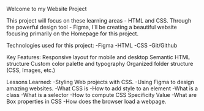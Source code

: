 Welcome to my Website Project

This project will focus on these learning areas - HTML and CSS. Through the powerful design tool - Figma, I'll be creating a beautiful website focusing primarily on the Homepage for this project.


Technologies used for this project:
-Figma
-HTML
-CSS
-Git/Github

Key Features:
Responsive layout for mobile and desktop
Semantic HTML structure
Custom color palette and typography
Organized folder structure (CSS, Images, etc.)

Lessons Learned:
-Styling Web projects with CSS.
-Using Figma to design amazing websites.
-What CSS is
-How to add style to an element
-What is a class
-What is a selector
-How to compute CSS Specificity Value
-What are Box properties in CSS
-How does the browser load a webpage.

